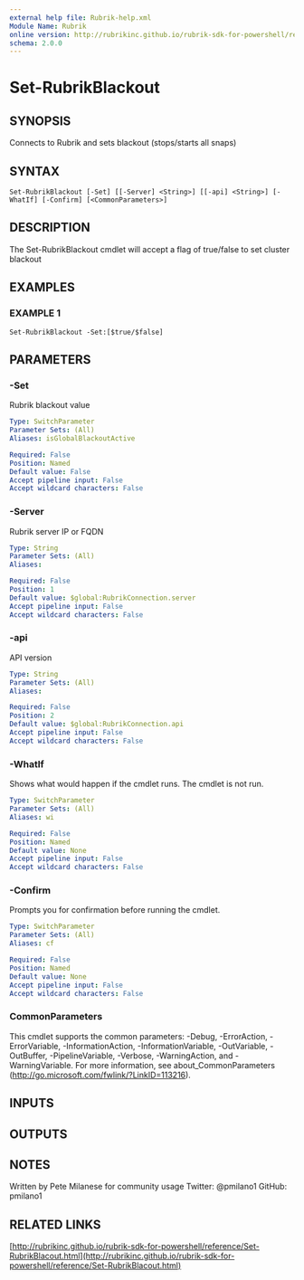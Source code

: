 ```yaml
---
external help file: Rubrik-help.xml
Module Name: Rubrik
online version: http://rubrikinc.github.io/rubrik-sdk-for-powershell/reference/Set-RubrikBlacout.html
schema: 2.0.0
---
```


# Set-RubrikBlackout

## SYNOPSIS
Connects to Rubrik and sets blackout (stops/starts all snaps)

## SYNTAX

```
Set-RubrikBlackout [-Set] [[-Server] <String>] [[-api] <String>] [-WhatIf] [-Confirm] [<CommonParameters>]
```

## DESCRIPTION
The Set-RubrikBlackout cmdlet will accept a flag of true/false to set cluster blackout

## EXAMPLES

### EXAMPLE 1
```
Set-RubrikBlackout -Set:[$true/$false]
```

## PARAMETERS

### -Set
Rubrik blackout value

```yaml
Type: SwitchParameter
Parameter Sets: (All)
Aliases: isGlobalBlackoutActive

Required: False
Position: Named
Default value: False
Accept pipeline input: False
Accept wildcard characters: False
```

### -Server
Rubrik server IP or FQDN

```yaml
Type: String
Parameter Sets: (All)
Aliases:

Required: False
Position: 1
Default value: $global:RubrikConnection.server
Accept pipeline input: False
Accept wildcard characters: False
```

### -api
API version

```yaml
Type: String
Parameter Sets: (All)
Aliases:

Required: False
Position: 2
Default value: $global:RubrikConnection.api
Accept pipeline input: False
Accept wildcard characters: False
```

### -WhatIf
Shows what would happen if the cmdlet runs.
The cmdlet is not run.

```yaml
Type: SwitchParameter
Parameter Sets: (All)
Aliases: wi

Required: False
Position: Named
Default value: None
Accept pipeline input: False
Accept wildcard characters: False
```

### -Confirm
Prompts you for confirmation before running the cmdlet.

```yaml
Type: SwitchParameter
Parameter Sets: (All)
Aliases: cf

Required: False
Position: Named
Default value: None
Accept pipeline input: False
Accept wildcard characters: False
```

### CommonParameters
This cmdlet supports the common parameters: -Debug, -ErrorAction, -ErrorVariable, -InformationAction, -InformationVariable, -OutVariable, -OutBuffer, -PipelineVariable, -Verbose, -WarningAction, and -WarningVariable. For more information, see about_CommonParameters (http://go.microsoft.com/fwlink/?LinkID=113216).

## INPUTS

## OUTPUTS

## NOTES
Written by Pete Milanese for community usage
Twitter: @pmilano1
GitHub: pmilano1

## RELATED LINKS

[http://rubrikinc.github.io/rubrik-sdk-for-powershell/reference/Set-RubrikBlacout.html](http://rubrikinc.github.io/rubrik-sdk-for-powershell/reference/Set-RubrikBlacout.html)

